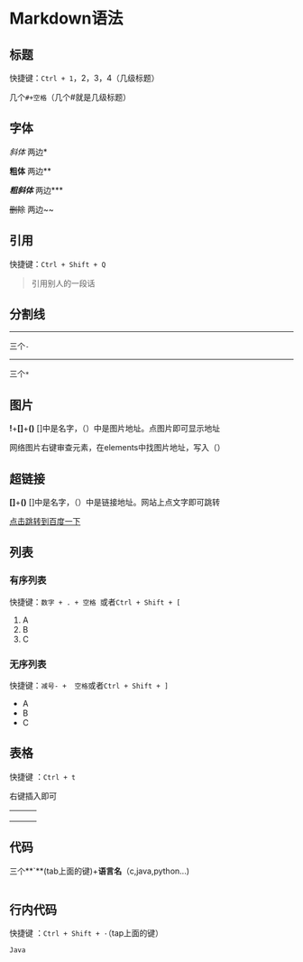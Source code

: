 # Markdown语法

## 标题

快捷键：`Ctrl + 1`，2，3，4（几级标题）

几个`#+空格`（几个#就是几级标题）



## 字体

*斜体*         两边*

**粗体**         两边**

***粗斜体***     两边***

~~删除~~         两边~~



## 引用

快捷键：`Ctrl + Shift + Q`

> 引用别人的一段话               





## 分割线

---

三个`-`

***

三个`*`



## 图片        

**!**+**[]**+**()**  []中是名字，（）中是图片地址。点图片即可显示地址

网络图片右键审查元素，在elements中找图片地址，写入（）



## 超链接

**[]**+**()**  []中是名字，（）中是链接地址。网站上点文字即可跳转

[点击跳转到百度一下](www.baidu.com)



## 列表

### 有序列表

快捷键：`数字 + . + 空格 `或者`Ctrl + Shift + [`

1. A
2. B
3. C      

### 无序列表

快捷键：`减号- +  空格`或者`Ctrl + Shift + ]`

- A
- B
- C     



## 表格

快捷键 ：`Ctrl + t`

右键插入即可

|      |      |      |
| ---- | ---- | ---- |
|      |      |      |
|      |      |      |
|      |      |      |





## 代码

三个**`**(tab上面的键)+**语言名**（c,java,python...)

```java

```



## 行内代码

快捷键 ：`Ctrl + Shift + ·`（tap上面的键）

`Java`